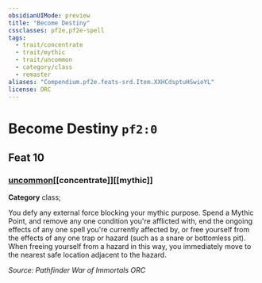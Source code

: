 ```yaml
---
obsidianUIMode: preview
title: "Become Destiny"
cssclasses: pf2e,pf2e-spell
tags:
  - trait/concentrate
  - trait/mythic
  - trait/uncommon
  - category/class
  - remaster
aliases: "Compendium.pf2e.feats-srd.Item.XXHCdsptuHSwioYL"
license: ORC
---
```

# Become Destiny `pf2:0`
## Feat 10
### [uncommon](uncommon "Uncommon Rarity Trait")[[concentrate]][[mythic]]

**Category** class; 




You defy any external force blocking your mythic purpose. Spend a Mythic Point, and remove any one condition you're afflicted with, end the ongoing effects of any one spell you're currently affected by, or free yourself from the effects of any one trap or hazard (such as a snare or bottomless pit). When freeing yourself from a hazard in this way, you immediately move to the nearest safe location adjacent to the hazard.

*Source: Pathfinder War of Immortals*
*ORC*
